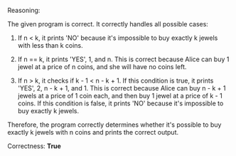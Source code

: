 Reasoning: 

The given program is correct. It correctly handles all possible cases:

1. If n < k, it prints 'NO' because it's impossible to buy exactly k jewels with less than k coins.

2. If n == k, it prints 'YES', 1, and n. This is correct because Alice can buy 1 jewel at a price of n coins, and she will have no coins left.

3. If n > k, it checks if k - 1 < n - k + 1. If this condition is true, it prints 'YES', 2, n - k + 1, and 1. This is correct because Alice can buy n - k + 1 jewels at a price of 1 coin each, and then buy 1 jewel at a price of k - 1 coins. If this condition is false, it prints 'NO' because it's impossible to buy exactly k jewels.

Therefore, the program correctly determines whether it's possible to buy exactly k jewels with n coins and prints the correct output.

Correctness: **True**